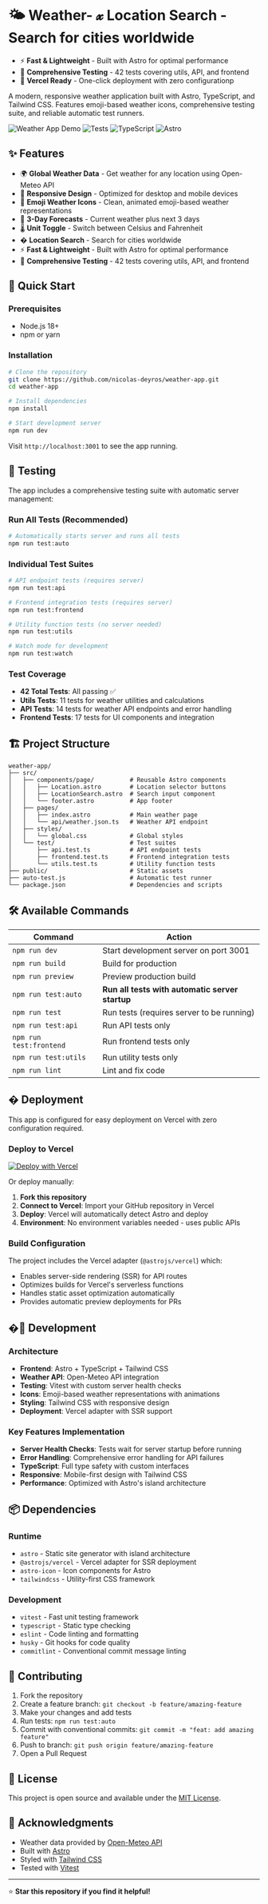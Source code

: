 # 🌤️ Weather- 𝔁 **Location Search** - Search for cities worldwide

- ⚡ **Fast & Lightweight** - Built with Astro for optimal performance
- 🧪 **Comprehensive Testing** - 42 tests covering utils, API, and frontend
- 🚀 **Vercel Ready** - One-click deployment with zero configurationp

A modern, responsive weather application built with Astro, TypeScript, and Tailwind CSS. Features emoji-based weather icons, comprehensive testing suite, and reliable automatic test runners.

![Weather App Demo](https://img.shields.io/badge/Demo-Live-brightgreen) ![Tests](https://img.shields.io/badge/Tests-42%20Passing-brightgreen) ![TypeScript](https://img.shields.io/badge/TypeScript-Ready-blue) ![Astro](https://img.shields.io/badge/Astro-v5.12.6-orange)

## ✨ Features

- 🌍 **Global Weather Data** - Get weather for any location using Open-Meteo API
- 📱 **Responsive Design** - Optimized for desktop and mobile devices
- 🎨 **Emoji Weather Icons** - Clean, animated emoji-based weather representations
- 🔄 **3-Day Forecasts** - Current weather plus next 3 days
- 🌡️ **Unit Toggle** - Switch between Celsius and Fahrenheit
- � **Location Search** - Search for cities worldwide
- ⚡ **Fast & Lightweight** - Built with Astro for optimal performance
- 🧪 **Comprehensive Testing** - 42 tests covering utils, API, and frontend

## 🚀 Quick Start

### Prerequisites

- Node.js 18+
- npm or yarn

### Installation

```bash
# Clone the repository
git clone https://github.com/nicolas-deyros/weather-app.git
cd weather-app

# Install dependencies
npm install

# Start development server
npm run dev
```

Visit `http://localhost:3001` to see the app running.

## 🧪 Testing

The app includes a comprehensive testing suite with automatic server management:

### Run All Tests (Recommended)

```bash
# Automatically starts server and runs all tests
npm run test:auto
```

### Individual Test Suites

```bash
# API endpoint tests (requires server)
npm run test:api

# Frontend integration tests (requires server)
npm run test:frontend

# Utility function tests (no server needed)
npm run test:utils

# Watch mode for development
npm run test:watch
```

### Test Coverage

- **42 Total Tests**: All passing ✅
- **Utils Tests**: 11 tests for weather utilities and calculations
- **API Tests**: 14 tests for weather API endpoints and error handling
- **Frontend Tests**: 17 tests for UI components and integration

## 🏗️ Project Structure

```text
weather-app/
├── src/
│   ├── components/page/          # Reusable Astro components
│   │   ├── Location.astro        # Location selector buttons
│   │   ├── LocationSearch.astro  # Search input component
│   │   └── footer.astro          # App footer
│   ├── pages/
│   │   ├── index.astro           # Main weather page
│   │   └── api/weather.json.ts   # Weather API endpoint
│   ├── styles/
│   │   └── global.css            # Global styles
│   └── test/                     # Test suites
│       ├── api.test.ts           # API endpoint tests
│       ├── frontend.test.ts      # Frontend integration tests
│       └── utils.test.ts         # Utility function tests
├── public/                       # Static assets
├── auto-test.js                  # Automatic test runner
└── package.json                  # Dependencies and scripts
```

## 🛠️ Available Commands

| Command                 | Action                                          |
| ----------------------- | ----------------------------------------------- |
| `npm run dev`           | Start development server on port 3001           |
| `npm run build`         | Build for production                            |
| `npm run preview`       | Preview production build                        |
| `npm run test:auto`     | **Run all tests with automatic server startup** |
| `npm run test`          | Run tests (requires server to be running)       |
| `npm run test:api`      | Run API tests only                              |
| `npm run test:frontend` | Run frontend tests only                         |
| `npm run test:utils`    | Run utility tests only                          |
| `npm run lint`          | Lint and fix code                               |

## � Deployment

This app is configured for easy deployment on Vercel with zero configuration required.

### Deploy to Vercel

[![Deploy with Vercel](https://vercel.com/button)](https://vercel.com/new/clone?repository-url=https://github.com/nicolas-deyros/weather-app)

Or deploy manually:

1. **Fork this repository**
2. **Connect to Vercel**: Import your GitHub repository in Vercel
3. **Deploy**: Vercel will automatically detect Astro and deploy
4. **Environment**: No environment variables needed - uses public APIs

### Build Configuration

The project includes the Vercel adapter (`@astrojs/vercel`) which:

- Enables server-side rendering (SSR) for API routes
- Optimizes builds for Vercel's serverless functions
- Handles static asset optimization automatically
- Provides automatic preview deployments for PRs

## �🔧 Development

### Architecture

- **Frontend**: Astro + TypeScript + Tailwind CSS
- **Weather API**: Open-Meteo API integration
- **Testing**: Vitest with custom server health checks
- **Icons**: Emoji-based weather representations with animations
- **Styling**: Tailwind CSS with responsive design
- **Deployment**: Vercel adapter with SSR support

### Key Features Implementation

- **Server Health Checks**: Tests wait for server startup before running
- **Error Handling**: Comprehensive error handling for API failures
- **TypeScript**: Full type safety with custom interfaces
- **Responsive**: Mobile-first design with Tailwind CSS
- **Performance**: Optimized with Astro's island architecture

## 📦 Dependencies

### Runtime

- `astro` - Static site generator with island architecture
- `@astrojs/vercel` - Vercel adapter for SSR deployment
- `astro-icon` - Icon components for Astro
- `tailwindcss` - Utility-first CSS framework

### Development

- `vitest` - Fast unit testing framework
- `typescript` - Static type checking
- `eslint` - Code linting and formatting
- `husky` - Git hooks for code quality
- `commitlint` - Conventional commit message linting

## 🤝 Contributing

1. Fork the repository
2. Create a feature branch: `git checkout -b feature/amazing-feature`
3. Make your changes and add tests
4. Run tests: `npm run test:auto`
5. Commit with conventional commits: `git commit -m "feat: add amazing feature"`
6. Push to branch: `git push origin feature/amazing-feature`
7. Open a Pull Request

## 📝 License

This project is open source and available under the [MIT License](LICENSE).

## 🙏 Acknowledgments

- Weather data provided by [Open-Meteo API](https://open-meteo.com/)
- Built with [Astro](https://astro.build/)
- Styled with [Tailwind CSS](https://tailwindcss.com/)
- Tested with [Vitest](https://vitest.dev/)

---

⭐ **Star this repository if you find it helpful!**
